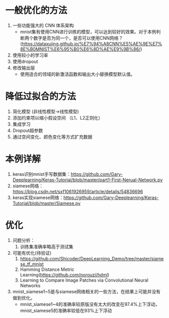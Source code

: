 # 一般优化的方法
1. 一些功能强大的 CNN 体系架构
    + mnist集有使用CNN进行训练的模型，可以达到较好的效果。对于本例判断两个数字是否为同一个，是否可以使用CNN网络？(https://dataxujing.github.io/%E7%94%A8CNN%E5%AE%9E%E7%8E%B0MNIST%E6%95%B0%E6%8D%AE%E9%9B%86/)
2. 使用较小的学习率
3. 使用dropout
4. 修改输出层
    + 使用适合的领域的新激活函数和输出大小替换模型默认值。
# 降低过拟合的方法
1. 简化模型 (非线性模型->线性模型)
2. 添加约束项以缩小假设空间 （L1、L2正则化）
3. 集成学习
4. Dropout超参数
5. 通过空间变化、颜色变化等方式扩充数据

# 本例详解
1. keras识别mnist手写数据集：https://github.com/Gary-Deeplearning/Keras-Tutorial/blob/master/part1-First-Nerual-Network.py
1. siamese网络：https://blog.csdn.net/sxf1061926959/article/details/54836696
2. keras实现siamese网络：https://github.com/Gary-Deeplearning/Keras-Tutorial/blob/master/Siamese.py
# 优化
1. 问题分析：
    1. 训练集准确率略高于测试集
2. 可能有优化(待验证)
    1. https://github.com/Shicoder/DeepLearning_Demo/tree/master/siamese_tf_mnist
    2. Hamming Distance Metric Learning(https://github.com/norouzi/hdml)
    3. Learning to Compare Image Patches via Convolutional Neural Networks
3. mnist_siamese1~5是与siamese网络相关的一些方法，在结果上可能并没有做到优化。
    - mnist_siamese1~4的准确率较原版没有太大的改变在97.4%上下浮动，mnist_siamese5的准确率较低在93%上下浮动
